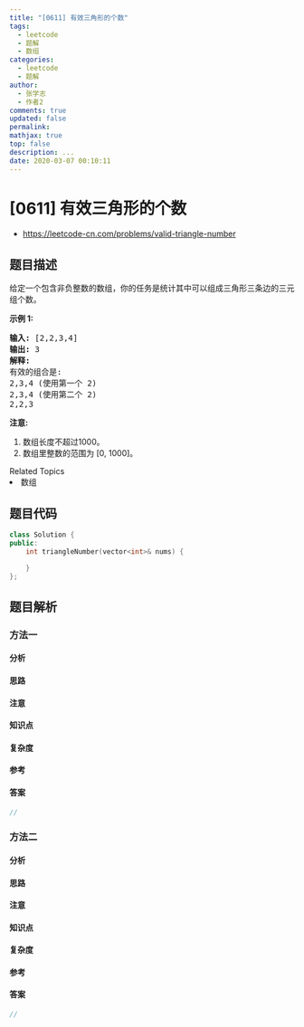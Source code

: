 ```yaml
---
title: "[0611] 有效三角形的个数"
tags:
  - leetcode
  - 题解
  - 数组
categories:
  - leetcode
  - 题解
author:
  - 张学志
  - 作者2
comments: true
updated: false
permalink:
mathjax: true
top: false
description: ...
date: 2020-03-07 00:10:11
---
```



# [0611] 有效三角形的个数
* https://leetcode-cn.com/problems/valid-triangle-number


## 题目描述

<p>给定一个包含非负整数的数组，你的任务是统计其中可以组成三角形三条边的三元组个数。</p>

<p><strong>示例 1:</strong></p>

<pre>
<strong>输入:</strong> [2,2,3,4]
<strong>输出:</strong> 3
<strong>解释:</strong>
有效的组合是: 
2,3,4 (使用第一个 2)
2,3,4 (使用第二个 2)
2,2,3
</pre>

<p><strong>注意:</strong></p>

<ol>
	<li>数组长度不超过1000。</li>
	<li>数组里整数的范围为 [0, 1000]。</li>
</ol>
<div><div>Related Topics</div><div><li>数组</li></div></div>


## 题目代码

```cpp
class Solution {
public:
    int triangleNumber(vector<int>& nums) {

    }
};
```


## 题目解析


### 方法一

#### 分析

#### 思路

#### 注意

#### 知识点

#### 复杂度

#### 参考

#### 答案

```cpp
//
```


### 方法二

#### 分析

#### 思路

#### 注意

#### 知识点

#### 复杂度

#### 参考

#### 答案

```cpp
//
```


